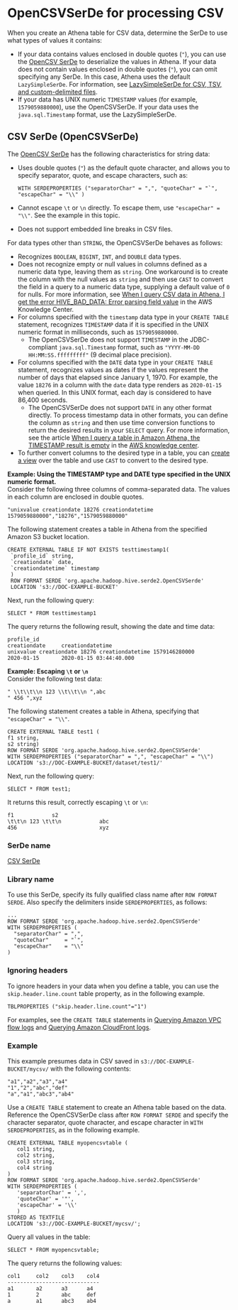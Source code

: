 # OpenCSVSerDe for processing CSV<a name="csv-serde"></a>

When you create an Athena table for CSV data, determine the SerDe to use what types of values it contains:
+ If your data contains values enclosed in double quotes \(`"`\), you can use the [OpenCSV SerDe](https://cwiki.apache.org/confluence/display/Hive/CSV+Serde) to deserialize the values in Athena\. If your data does not contain values enclosed in double quotes \(`"`\), you can omit specifying any SerDe\. In this case, Athena uses the default `LazySimpleSerDe`\. For information, see [LazySimpleSerDe for CSV, TSV, and custom\-delimited files](lazy-simple-serde.md)\.
+  If your data has UNIX numeric `TIMESTAMP` values \(for example, `1579059880000`\), use the OpenCSVSerDe\. If your data uses the `java.sql.Timestamp` format, use the LazySimpleSerDe\.

## CSV SerDe \(OpenCSVSerDe\)<a name="csv-serde-opencsvserde"></a>

The [OpenCSV SerDe](https://cwiki.apache.org/confluence/display/Hive/CSV+Serde) has the following characteristics for string data:
+ Uses double quotes \(`"`\) as the default quote character, and allows you to specify separator, quote, and escape characters, such as: 

  ```
  WITH SERDEPROPERTIES ("separatorChar" = ",", "quoteChar" = "`", "escapeChar" = "\\" )
  ```
+ Cannot escape `\t` or `\n` directly\. To escape them, use `"escapeChar" = "\\"`\. See the example in this topic\.
+ Does not support embedded line breaks in CSV files\.

For data types other than `STRING`, the OpenCSVSerDe behaves as follows:
+ Recognizes `BOOLEAN`, `BIGINT`, `INT`, and `DOUBLE` data types\. 
+ Does not recognize empty or null values in columns defined as a numeric data type, leaving them as `string`\. One workaround is to create the column with the null values as `string` and then use `CAST` to convert the field in a query to a numeric data type, supplying a default value of `0` for nulls\. For more information, see [When I query CSV data in Athena, I get the error HIVE\_BAD\_DATA: Error parsing field value](http://aws.amazon.com/premiumsupport/knowledge-center/athena-hive-bad-data-error-csv/) in the AWS Knowledge Center\.
+ For columns specified with the `timestamp` data type in your `CREATE TABLE` statement, recognizes `TIMESTAMP` data if it is specified in the UNIX numeric format in milliseconds, such as `1579059880000`\. 
  + The OpenCSVSerDe does not support `TIMESTAMP` in the JDBC\-compliant `java.sql.Timestamp` format, such as `"YYYY-MM-DD HH:MM:SS.fffffffff"` \(9 decimal place precision\)\.
+ For columns specified with the `DATE` data type in your `CREATE TABLE` statement, recognizes values as dates if the values represent the number of days that elapsed since January 1, 1970\. For example, the value `18276` in a column with the `date` data type renders as `2020-01-15` when queried\. In this UNIX format, each day is considered to have 86,400 seconds\.
  + The OpenCSVSerDe does not support `DATE` in any other format directly\. To process timestamp data in other formats, you can define the column as `string` and then use time conversion functions to return the desired results in your `SELECT` query\. For more information, see the article [When I query a table in Amazon Athena, the TIMESTAMP result is empty](https://aws.amazon.com/premiumsupport/knowledge-center/query-table-athena-timestamp-empty/) in the [AWS knowledge center](https://aws.amazon.com/premiumsupport/knowledge-center/)\.
+ To further convert columns to the desired type in a table, you can [create a view](views.md) over the table and use `CAST` to convert to the desired type\.

**Example: Using the TIMESTAMP type and DATE type specified in the UNIX numeric format\.**  
Consider the following three columns of comma\-separated data\. The values in each column are enclosed in double quotes\.  

```
"unixvalue creationdate 18276 creationdatetime 1579059880000","18276","1579059880000"
```
The following statement creates a table in Athena from the specified Amazon S3 bucket location\.  

```
CREATE EXTERNAL TABLE IF NOT EXISTS testtimestamp1(
 `profile_id` string,
 `creationdate` date,
 `creationdatetime` timestamp
 )
 ROW FORMAT SERDE 'org.apache.hadoop.hive.serde2.OpenCSVSerde'
 LOCATION 's3://DOC-EXAMPLE-BUCKET'
```
Next, run the following query:   

```
SELECT * FROM testtimestamp1
```
The query returns the following result, showing the date and time data:  

```
profile_id                                                        creationdate     creationdatetime
unixvalue creationdate 18276 creationdatetime 1579146280000       2020-01-15       2020-01-15 03:44:40.000
```

**Example: Escaping `\t` or `\n`**  
Consider the following test data:  

```
" \\t\\t\\n 123 \\t\\t\\n ",abc
" 456 ",xyz
```
The following statement creates a table in Athena, specifying that `"escapeChar" = "\\"`\.   

```
CREATE EXTERNAL TABLE test1 (
f1 string,
s2 string) 
ROW FORMAT SERDE 'org.apache.hadoop.hive.serde2.OpenCSVSerde' 
WITH SERDEPROPERTIES ("separatorChar" = ",", "escapeChar" = "\\") 
LOCATION 's3://DOC-EXAMPLE-BUCKET/dataset/test1/'
```
Next, run the following query:   

```
SELECT * FROM test1;
```
It returns this result, correctly escaping `\t` or `\n`:  

```
f1            s2
\t\t\n 123 \t\t\n            abc
456                          xyz
```

### SerDe name<a name="serde-name"></a>

 [CSV SerDe](https://cwiki.apache.org/confluence/display/Hive/CSV+Serde) 

### Library name<a name="library-name"></a>

To use this SerDe, specify its fully qualified class name after `ROW FORMAT SERDE`\. Also specify the delimiters inside `SERDEPROPERTIES`, as follows:

```
...
ROW FORMAT SERDE 'org.apache.hadoop.hive.serde2.OpenCSVSerde'
WITH SERDEPROPERTIES (
  "separatorChar" = ",",
  "quoteChar"     = "`",
  "escapeChar"    = "\\"
)
```

### Ignoring headers<a name="csv-serde-opencsvserde-ignoring-headers"></a>

To ignore headers in your data when you define a table, you can use the `skip.header.line.count` table property, as in the following example\.

```
TBLPROPERTIES ("skip.header.line.count"="1")
```

For examples, see the `CREATE TABLE` statements in [Querying Amazon VPC flow logs](vpc-flow-logs.md) and [Querying Amazon CloudFront logs](cloudfront-logs.md)\.

### Example<a name="example"></a>

This example presumes data in CSV saved in `s3://DOC-EXAMPLE-BUCKET/mycsv/` with the following contents:

```
"a1","a2","a3","a4"
"1","2","abc","def"
"a","a1","abc3","ab4"
```

Use a `CREATE TABLE` statement to create an Athena table based on the data\. Reference the OpenCSVSerDe class after `ROW FORMAT SERDE` and specify the character separator, quote character, and escape character in `WITH SERDEPROPERTIES`, as in the following example\.

```
CREATE EXTERNAL TABLE myopencsvtable (
   col1 string,
   col2 string,
   col3 string,
   col4 string
)
ROW FORMAT SERDE 'org.apache.hadoop.hive.serde2.OpenCSVSerde'
WITH SERDEPROPERTIES (
   'separatorChar' = ',',
   'quoteChar' = '"',
   'escapeChar' = '\\'
   )
STORED AS TEXTFILE
LOCATION 's3://DOC-EXAMPLE-BUCKET/mycsv/';
```

Query all values in the table:

```
SELECT * FROM myopencsvtable;
```

The query returns the following values:

```
col1     col2    col3    col4
-----------------------------
a1       a2      a3      a4
1        2       abc     def
a        a1      abc3    ab4
```